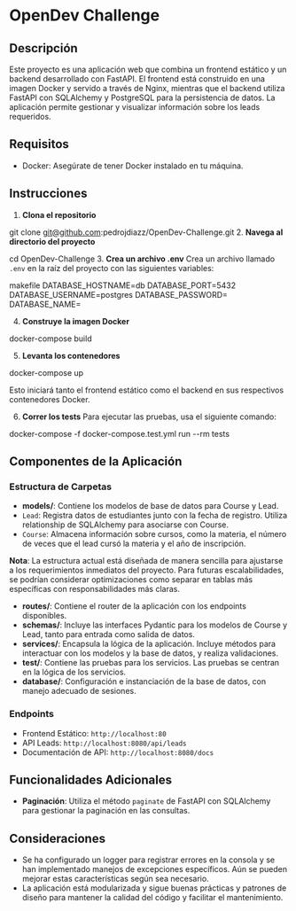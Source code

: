 # OpenDev Challenge

## Descripción

Este proyecto es una aplicación web que combina un frontend estático y un backend desarrollado con FastAPI. El frontend está construido en una imagen Docker y servido a través de Nginx, mientras que el backend utiliza FastAPI con SQLAlchemy y PostgreSQL para la persistencia de datos. La aplicación permite gestionar y visualizar información sobre los leads requeridos.

## Requisitos

- Docker: Asegúrate de tener Docker instalado en tu máquina.

## Instrucciones

1. **Clona el repositorio**

git clone git@github.com:pedrojdiazz/OpenDev-Challenge.git
2. **Navega al directorio del proyecto**

cd OpenDev-Challenge
3. **Crea un archivo .env**
Crea un archivo llamado `.env` en la raíz del proyecto con las siguientes variables:

makefile
DATABASE_HOSTNAME=db
DATABASE_PORT=5432
DATABASE_USERNAME=postgres
DATABASE_PASSWORD=
DATABASE_NAME=

4. **Construye la imagen Docker**

docker-compose build

5. **Levanta los contenedores**

docker-compose up

Esto iniciará tanto el frontend estático como el backend en sus respectivos contenedores Docker.

6. **Correr los tests**
Para ejecutar las pruebas, usa el siguiente comando:

docker-compose -f docker-compose.test.yml run --rm tests

## Componentes de la Aplicación

### Estructura de Carpetas

- **models/**: Contiene los modelos de base de datos para Course y Lead.
- `Lead`: Registra datos de estudiantes junto con la fecha de registro. Utiliza relationship de SQLAlchemy para asociarse con Course.
- `Course`: Almacena información sobre cursos, como la materia, el número de veces que el lead cursó la materia y el año de inscripción.

**Nota**: La estructura actual está diseñada de manera sencilla para ajustarse a los requerimientos inmediatos del proyecto. Para futuras escalabilidades, se podrían considerar optimizaciones como separar en tablas más específicas con responsabilidades más claras.

- **routes/**: Contiene el router de la aplicación con los endpoints disponibles.
- **schemas/**: Incluye las interfaces Pydantic para los modelos de Course y Lead, tanto para entrada como salida de datos.
- **services/**: Encapsula la lógica de la aplicación. Incluye métodos para interactuar con los modelos y la base de datos, y realiza validaciones.
- **test/**: Contiene las pruebas para los servicios. Las pruebas se centran en la lógica de los servicios.
- **database/**: Configuración e instanciación de la base de datos, con manejo adecuado de sesiones.

### Endpoints

- Frontend Estático: `http://localhost:80`
- API Leads: `http://localhost:8080/api/leads`
- Documentación de API: `http://localhost:8080/docs`

## Funcionalidades Adicionales

- **Paginación**: Utiliza el método `paginate` de FastAPI con SQLAlchemy para gestionar la paginación en las consultas.

## Consideraciones

- Se ha configurado un logger para registrar errores en la consola y se han implementado manejos de excepciones específicos. Aún se pueden mejorar estas características según sea necesario.
- La aplicación está modularizada y sigue buenas prácticas y patrones de diseño para mantener la calidad del código y facilitar el mantenimiento.
